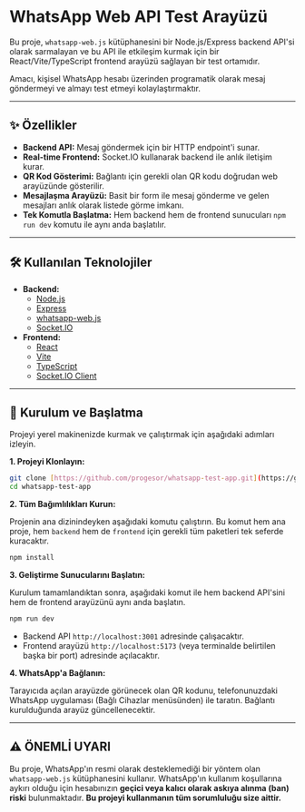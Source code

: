 # WhatsApp Web API Test Arayüzü

Bu proje, `whatsapp-web.js` kütüphanesini bir Node.js/Express backend API'si olarak sarmalayan ve bu API ile etkileşim kurmak için bir React/Vite/TypeScript frontend arayüzü sağlayan bir test ortamıdır.

Amacı, kişisel WhatsApp hesabı üzerinden programatik olarak mesaj göndermeyi ve almayı test etmeyi kolaylaştırmaktır.

---

## ✨ Özellikler

-   **Backend API:** Mesaj göndermek için bir HTTP endpoint'i sunar.
-   **Real-time Frontend:** Socket.IO kullanarak backend ile anlık iletişim kurar.
-   **QR Kod Gösterimi:** Bağlantı için gerekli olan QR kodu doğrudan web arayüzünde gösterilir.
-   **Mesajlaşma Arayüzü:** Basit bir form ile mesaj gönderme ve gelen mesajları anlık olarak listede görme imkanı.
-   **Tek Komutla Başlatma:** Hem backend hem de frontend sunucuları `npm run dev` komutu ile aynı anda başlatılır.

---

## 🛠️ Kullanılan Teknolojiler

* **Backend:**
    * [Node.js](https://nodejs.org/)
    * [Express](https://expressjs.com/)
    * [whatsapp-web.js](https://wwebjs.dev/)
    * [Socket.IO](https://socket.io/)
* **Frontend:**
    * [React](https://reactjs.org/)
    * [Vite](https://vitejs.dev/)
    * [TypeScript](https://www.typescriptlang.org/)
    * [Socket.IO Client](https://socket.io/)

---

## 🚀 Kurulum ve Başlatma

Projeyi yerel makinenizde kurmak ve çalıştırmak için aşağıdaki adımları izleyin.

**1. Projeyi Klonlayın:**

```bash
git clone [https://github.com/progesor/whatsapp-test-app.git](https://github.com/progesor/whatsapp-test-app.git)
cd whatsapp-test-app
```

**2. Tüm Bağımlılıkları Kurun:**

Projenin ana dizinindeyken aşağıdaki komutu çalıştırın. Bu komut hem ana proje, hem `backend` hem de `frontend` için gerekli tüm paketleri tek seferde kuracaktır.

```bash
npm install
```

**3. Geliştirme Sunucularını Başlatın:**

Kurulum tamamlandıktan sonra, aşağıdaki komut ile hem backend API'sini hem de frontend arayüzünü aynı anda başlatın.

```bash
npm run dev
```

-   Backend API `http://localhost:3001` adresinde çalışacaktır.
-   Frontend arayüzü `http://localhost:5173` (veya terminalde belirtilen başka bir port) adresinde açılacaktır.

**4. WhatsApp'a Bağlanın:**

Tarayıcıda açılan arayüzde görünecek olan QR kodunu, telefonunuzdaki WhatsApp uygulaması (Bağlı Cihazlar menüsünden) ile taratın. Bağlantı kurulduğunda arayüz güncellenecektir.

---

## ⚠️ ÖNEMLİ UYARI

Bu proje, WhatsApp'ın resmi olarak desteklemediği bir yöntem olan `whatsapp-web.js` kütüphanesini kullanır. WhatsApp'ın kullanım koşullarına aykırı olduğu için hesabınızın **geçici veya kalıcı olarak askıya alınma (ban) riski** bulunmaktadır. **Bu projeyi kullanmanın tüm sorumluluğu size aittir.**
